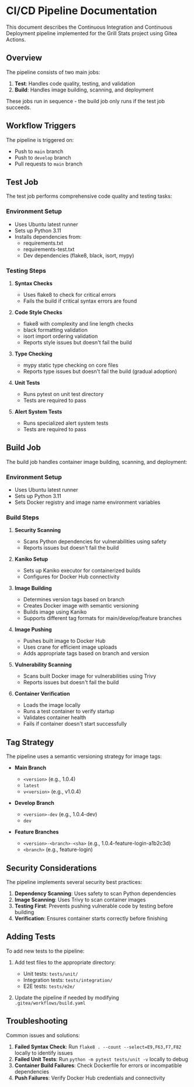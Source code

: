 # CI/CD Pipeline Documentation

This document describes the Continuous Integration and Continuous Deployment pipeline implemented for the Grill Stats project using Gitea Actions.

## Overview

The pipeline consists of two main jobs:

1. **Test**: Handles code quality, testing, and validation
2. **Build**: Handles image building, scanning, and deployment

These jobs run in sequence - the build job only runs if the test job succeeds.

## Workflow Triggers

The pipeline is triggered on:
- Push to `main` branch
- Push to `develop` branch
- Pull requests to `main` branch

## Test Job

The test job performs comprehensive code quality and testing tasks:

### Environment Setup
- Uses Ubuntu latest runner
- Sets up Python 3.11
- Installs dependencies from:
  - requirements.txt
  - requirements-test.txt
  - Dev dependencies (flake8, black, isort, mypy)

### Testing Steps

1. **Syntax Checks**
   - Uses flake8 to check for critical errors
   - Fails the build if critical syntax errors are found

2. **Code Style Checks**
   - flake8 with complexity and line length checks
   - black formatting validation
   - isort import ordering validation
   - Reports style issues but doesn't fail the build

3. **Type Checking**
   - mypy static type checking on core files
   - Reports type issues but doesn't fail the build (gradual adoption)

4. **Unit Tests**
   - Runs pytest on unit test directory
   - Tests are required to pass

5. **Alert System Tests**
   - Runs specialized alert system tests
   - Tests are required to pass

## Build Job

The build job handles container image building, scanning, and deployment:

### Environment Setup
- Uses Ubuntu latest runner
- Sets up Python 3.11
- Sets Docker registry and image name environment variables

### Build Steps

1. **Security Scanning**
   - Scans Python dependencies for vulnerabilities using safety
   - Reports issues but doesn't fail the build

2. **Kaniko Setup**
   - Sets up Kaniko executor for containerized builds
   - Configures for Docker Hub connectivity

3. **Image Building**
   - Determines version tags based on branch
   - Creates Docker image with semantic versioning
   - Builds image using Kaniko
   - Supports different tag formats for main/develop/feature branches

4. **Image Pushing**
   - Pushes built image to Docker Hub
   - Uses crane for efficient image uploads
   - Adds appropriate tags based on branch and version

5. **Vulnerability Scanning**
   - Scans built Docker image for vulnerabilities using Trivy
   - Reports issues but doesn't fail the build

6. **Container Verification**
   - Loads the image locally
   - Runs a test container to verify startup
   - Validates container health
   - Fails if container doesn't start successfully

## Tag Strategy

The pipeline uses a semantic versioning strategy for image tags:

- **Main Branch**
  - `<version>` (e.g., 1.0.4)
  - `latest`
  - `v<version>` (e.g., v1.0.4)

- **Develop Branch**
  - `<version>-dev` (e.g., 1.0.4-dev)
  - `dev`

- **Feature Branches**
  - `<version>-<branch>-<sha>` (e.g., 1.0.4-feature-login-a1b2c3d)
  - `<branch>` (e.g., feature-login)

## Security Considerations

The pipeline implements several security best practices:

1. **Dependency Scanning**: Uses safety to scan Python dependencies
2. **Image Scanning**: Uses Trivy to scan container images
3. **Testing First**: Prevents pushing vulnerable code by testing before building
4. **Verification**: Ensures container starts correctly before finishing

## Adding Tests

To add new tests to the pipeline:

1. Add test files to the appropriate directory:
   - Unit tests: `tests/unit/`
   - Integration tests: `tests/integration/`
   - E2E tests: `tests/e2e/`

2. Update the pipeline if needed by modifying `.gitea/workflows/build.yaml`

## Troubleshooting

Common issues and solutions:

1. **Failed Syntax Check**: Run `flake8 . --count --select=E9,F63,F7,F82` locally to identify issues
2. **Failed Unit Tests**: Run `python -m pytest tests/unit -v` locally to debug
3. **Container Build Failures**: Check Dockerfile for errors or incompatible dependencies
4. **Push Failures**: Verify Docker Hub credentials and connectivity
